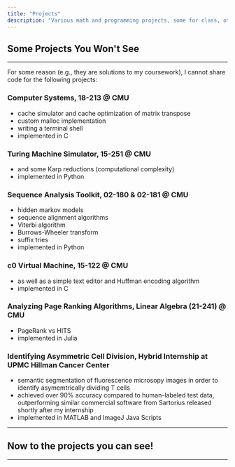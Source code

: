 ```yaml
---
title: "Projects"
description: "Various math and programming projects, some for class, others for fun. This mostly serves as a personal repo to store my experiences :-)"
---
```


## Some Projects You Won't See
---
For some reason (e.g., they are solutions to my coursework), I cannot share code for the following projects:

### Computer Systems, 18-213 @ CMU
- cache simulator and cache optimization of matrix transpose
- custom malloc implementation
- writing a terminal shell
- implemented in C

### Turing Machine Simulator, 15-251 @ CMU
- and some Karp reductions (computational complexity)
- implemented in Python

### Sequence Analysis Toolkit, 02-180 & 02-181 @ CMU
- hidden markov models
- sequence alignment algorithms
- Viterbi algorithm
- Burrows-Wheeler transform
- suffix tries
- implemented in Python

### c0 Virtual Machine, 15-122 @ CMU
- as well as a simple text editor and Huffman encoding algorithm
- implemented in C

### Analyzing Page Ranking Algorithms, Linear Algebra (21-241) @ CMU
- PageRank vs HITS
- implemented in Julia

### Identifying Asymmetric Cell Division, Hybrid Internship at UPMC Hillman Cancer Center
-  semantic segmentation of fluorescence microsopy images in order to identify asymemtrically dividing T cells
- achieved over 90% accuracy compared to human-labeled test data, outperforming similar commercial software from Sartorius released shortly after my internship
- implemented in MATLAB and ImageJ Java Scripts

---

## Now to the projects you can see!
---